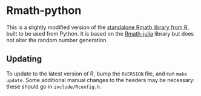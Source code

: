 Rmath-python
============

This is a slightly modified version of the [standalone Rmath library from
R][Rmath], built to be used from Python. It is based on the [Rmath-julia]
library but does not alter the random number generation.


Updating
--------

To update to the latest version of R, bump the `RVERSION` file, and run `make
update`. Some additional manual changes to the headers may be necessary: these
should go in `include/Rconfig.h`.


[Rmath]: https://cran.r-project.org/doc/manuals/r-release/R-admin.html#The-standalone-Rmath-library
[Rmath-julia]: https://github.com/JuliaStats/Rmath-julia
